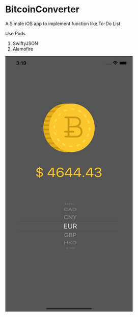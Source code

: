 # BitcoinConverter

A Simple iOS app to implement function like To-Do List
    
Use Pods
1. SwiftyJSON
2. Alamofire

<img src="https://github.com/pinlunhuang/BitcoinConverter/blob/master/BitcoinConverter/Assets.xcassets/Screenshot.imageset/Screenshot.png" width="400" height="800" />

